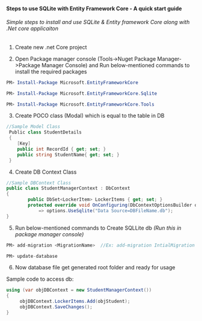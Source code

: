 #### Steps to use SQLite with Entity Framework Core - A quick start guide
###### Simple steps to install and use SQLite & Entity framework Core along with .Net core applicaiton

>

1. Create new .net Core project

2. Open Package manager console (Tools->Nuget Package Manager->Package Manager Console) and  Run below-mentioned commands to install the required packages

```powershell
PM> Install-Package Microsoft.EntityFrameworkCore

PM> Install-Package Microsoft.EntityFrameworkCore.Sqlite

PM> Install-Package Microsoft.EntityFrameworkCore.Tools
```

3. Create POCO class (Modal) which is equal to the table in DB

```csharp
//Sample Model Class
 Public class StudentDetails
 {
    [Key]
    public int RecordId { get; set; }
    public string StudentName{ get; set; }
 }
```

4. Create DB Context Class

```csharp
//Sample DBContext Class
public class StudentManagerContext : DbContext
{
        public DbSet<LockerItem> LockerItems { get; set; }
        protected override void OnConfiguring(DbContextOptionsBuilder options)
            => options.UseSqlite("Data Source=DBFileName.db");
}
```
5. Run below-mentioned commands to Create SQLLite db *(Run this in package manager console)*

```csharp
PM> add-migration <MigrationName>  //Ex: add-migration IntialMigration

PM> update-database
```

6. Now database file get generated root folder and ready for usage


Sample code to access db:

```csharp
using (var objDBContext = new StudentManagerContext())
{
     objDBContext.LockerItems.Add(objStudent);
     objDBContext.SaveChanges();
}
```


[//]: # (Tags: SQLite with Entity Framework Core, SQLite with .Net Core, EF Core Migration)
[//]: # (Type: Asp.net Core - EntityFrameworkCore)
[//]: # (Rating: 1)
[//]: # (Languages:C#,powershell)
[//]: # (ReadyState:Publish)
